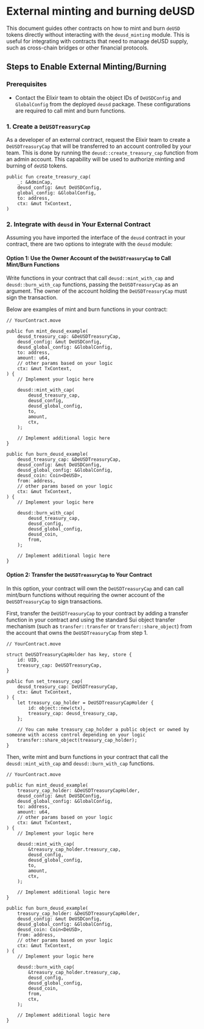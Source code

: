 # External minting and burning deUSD

This document guides other contracts on how to mint and burn `deUSD` tokens directly without interacting with the `deusd_minting` module. This is useful for integrating with contracts that need to manage deUSD supply, such as cross-chain bridges or other financial protocols.

## Steps to Enable External Minting/Burning

### Prerequisites

- Contact the Elixir team to obtain the object IDs of `DeUSDConfig` and `GlobalConfig` from the deployed `deusd` package. These configurations are required to call mint and burn functions.

### 1. Create a `DeUSDTreasuryCap`

As a developer of an external contract, request the Elixir team to create a `DeUSDTreasuryCap` that will be transferred to an account controlled by your team. This is done by running the `deusd::create_treasury_cap` function from an admin account. This capability will be used to authorize minting and burning of `deUSD` tokens.

```move
public fun create_treasury_cap(
    _: &AdminCap,
    deusd_config: &mut DeUSDConfig,
    global_config: &GlobalConfig,
    to: address,
    ctx: &mut TxContext,
) 
```

### 2. Integrate with `deusd` in Your External Contract

Assuming you have imported the interface of the `deusd` contract in your contract, there are two options to integrate with the `deusd` module:

#### Option 1: Use the Owner Account of the `DeUSDTreasuryCap` to Call Mint/Burn Functions

Write functions in your contract that call `deusd::mint_with_cap` and `deusd::burn_with_cap` functions, passing the `DeUSDTreasuryCap` as an argument. The owner of the account holding the `DeUSDTreasuryCap` must sign the transaction.

Below are examples of mint and burn functions in your contract:

```move
// YourContract.move

public fun mint_deusd_example(
    deusd_treasury_cap: &DeUSDTreasuryCap,
    deusd_config: &mut DeUSDConfig,
    deusd_global_config: &GlobalConfig,
    to: address,
    amount: u64,
    // other params based on your logic
    ctx: &mut TxContext,
) {
    // Implement your logic here

    deusd::mint_with_cap(
        deusd_treasury_cap,
        deusd_config,
        deusd_global_config,
        to,
        amount,
        ctx,
    );
    
    // Implement additional logic here
}

public fun burn_deusd_example(
    deusd_treasury_cap: &DeUSDTreasuryCap,
    deusd_config: &mut DeUSDConfig,
    deusd_global_config: &GlobalConfig,
    deusd_coin: Coin<DeUSD>,
    from: address,
    // other params based on your logic
    ctx: &mut TxContext,
) {
    // Implement your logic here

    deusd::burn_with_cap(
        deusd_treasury_cap,
        deusd_config,
        deusd_global_config,
        deusd_coin,
        from,
    );
    
    // Implement additional logic here
}
```

#### Option 2: Transfer the `DeUSDTreasuryCap` to Your Contract

In this option, your contract will own the `DeUSDTreasuryCap` and can call mint/burn functions without requiring the owner account of the `DeUSDTreasuryCap` to sign transactions.

First, transfer the `DeUSDTreasuryCap` to your contract by adding a transfer function in your contract and using the standard Sui object transfer mechanism (such as `transfer::transfer` or `transfer::share_object`) from the account that owns the `DeUSDTreasuryCap` from step 1.

```move
// YourContract.move

struct DeUSDTreasuryCapHolder has key, store {
    id: UID,
    treasury_cap: DeUSDTreasuryCap,
}

public fun set_treasury_cap(
    deusd_treasury_cap: DeUSDTreasuryCap,
    ctx: &mut TxContext,
) {
    let treasury_cap_holder = DeUSDTreasuryCapHolder {
        id: object::new(ctx),
        treasury_cap: deusd_treasury_cap,
    };
    
    // You can make treasury_cap_holder a public object or owned by someone with access control depending on your logic
    transfer::share_object(treasury_cap_holder);
}
```

Then, write mint and burn functions in your contract that call the `deusd::mint_with_cap` and `deusd::burn_with_cap` functions.

```move
// YourContract.move

public fun mint_deusd_example(
    treasury_cap_holder: &DeUSDTreasuryCapHolder,
    deusd_config: &mut DeUSDConfig,
    deusd_global_config: &GlobalConfig,
    to: address,
    amount: u64,
    // other params based on your logic
    ctx: &mut TxContext,
) {
    // Implement your logic here

    deusd::mint_with_cap(
        &treasury_cap_holder.treasury_cap,
        deusd_config,
        deusd_global_config,
        to,
        amount,
        ctx,
    );
    
    // Implement additional logic here
}

public fun burn_deusd_example(
    treasury_cap_holder: &DeUSDTreasuryCapHolder,
    deusd_config: &mut DeUSDConfig,
    deusd_global_config: &GlobalConfig,
    deusd_coin: Coin<DeUSD>,
    from: address,
    // other params based on your logic
    ctx: &mut TxContext,
) {
    // Implement your logic here

    deusd::burn_with_cap(
        &treasury_cap_holder.treasury_cap,
        deusd_config,
        deusd_global_config,
        deusd_coin,
        from,
        ctx,
    );

    // Implement additional logic here
}
```